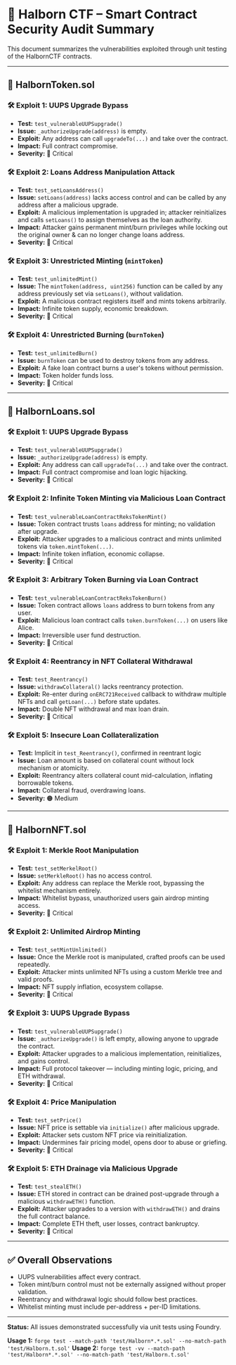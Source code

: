 # 🔐 Halborn CTF – Smart Contract Security Audit Summary

This document summarizes the vulnerabilities exploited through unit testing of the HalbornCTF contracts.

---

## 📄 HalbornToken.sol

### 🛠️ Exploit 1: UUPS Upgrade Bypass

- **Test:** `test_vulnerableUUPSupgrade()`
- **Issue:** `_authorizeUpgrade(address)` is empty.
- **Exploit:** Any address can call `upgradeTo(...)` and take over the contract.
- **Impact:** Full contract compromise.
- **Severity:** 🔴 Critical

### 🛠️ Exploit 2: Loans Address Manipulation Attack

- **Test:** `test_setLoansAddress()`
- **Issue:** `setLoans(address)` lacks access control and can be called by any address after a malicious upgrade.
- **Exploit:** A malicious implementation is upgraded in; attacker reinitializes and calls `setLoans()` to assign themselves as the loan authority.
- **Impact:** Attacker gains permanent mint/burn privileges while locking out the original owner & can no longer change loans address.
- **Severity:** 🔴 Critical

### 🛠️ Exploit 3: Unrestricted Minting (`mintToken`)

- **Test:** `test_unlimitedMint()`
- **Issue:** The `mintToken(address, uint256)` function can be called by any address previously set via `setLoans()`, without validation.
- **Exploit:** A malicious contract registers itself and mints tokens arbitrarily.
- **Impact:** Infinite token supply, economic breakdown.
- **Severity:** 🔴 Critical

### 🛠️ Exploit 4: Unrestricted Burning (`burnToken`)

- **Test:** `test_unlimitedBurn()`
- **Issue:** `burnToken` can be used to destroy tokens from any address.
- **Exploit:** A fake loan contract burns a user's tokens without permission.
- **Impact:** Token holder funds loss.
- **Severity:** 🔴 Critical

---

## 📄 HalbornLoans.sol

### 🛠️ Exploit 1: UUPS Upgrade Bypass

- **Test:** `test_vulnerableUUPSupgrade()`
- **Issue:** `_authorizeUpgrade(address)` is empty.
- **Exploit:** Any address can call `upgradeTo(...)` and take over the contract.
- **Impact:** Full contract compromise and loan logic hijacking.
- **Severity:** 🔴 Critical

### 🛠️ Exploit 2: Infinite Token Minting via Malicious Loan Contract

- **Test:** `test_vulnerableLoanContractReksTokenMint()`
- **Issue:** Token contract trusts `loans` address for minting; no validation after upgrade.
- **Exploit:** Attacker upgrades to a malicious contract and mints unlimited tokens via `token.mintToken(...)`.
- **Impact:** Infinite token inflation, economic collapse.
- **Severity:** 🔴 Critical

### 🛠️ Exploit 3: Arbitrary Token Burning via Loan Contract

- **Test:** `test_vulnerableLoanContractReksTokenBurn()`
- **Issue:** Token contract allows `loans` address to burn tokens from any user.
- **Exploit:** Malicious loan contract calls `token.burnToken(...)` on users like Alice.
- **Impact:** Irreversible user fund destruction.
- **Severity:** 🔴 Critical

### 🛠️ Exploit 4: Reentrancy in NFT Collateral Withdrawal

- **Test:** `test_Reentrancy()`
- **Issue:** `withdrawCollateral()` lacks reentrancy protection.
- **Exploit:** Re-enter during `onERC721Received` callback to withdraw multiple NFTs and call `getLoan(...)` before state updates.
- **Impact:** Double NFT withdrawal and max loan drain.
- **Severity:** 🔴 Critical

### 🛠️ Exploit 5: Insecure Loan Collateralization

- **Test:** Implicit in `test_Reentrancy()`, confirmed in reentrant logic
- **Issue:** Loan amount is based on collateral count without lock mechanism or atomicity.
- **Exploit:** Reentrancy alters collateral count mid-calculation, inflating borrowable tokens.
- **Impact:** Collateral fraud, overdrawing loans.
- **Severity:** 🟠 Medium

---

## 📄 HalbornNFT.sol

### 🛠️ Exploit 1: Merkle Root Manipulation

- **Test:** `test_setMerkelRoot()`
- **Issue:** `setMerkleRoot()` has no access control.
- **Exploit:** Any address can replace the Merkle root, bypassing the whitelist mechanism entirely.
- **Impact:** Whitelist bypass, unauthorized users gain airdrop minting access.
- **Severity:** 🔴 Critical

### 🛠️ Exploit 2: Unlimited Airdrop Minting

- **Test:** `test_setMintUnlimited()`
- **Issue:** Once the Merkle root is manipulated, crafted proofs can be used repeatedly.
- **Exploit:** Attacker mints unlimited NFTs using a custom Merkle tree and valid proofs.
- **Impact:** NFT supply inflation, ecosystem collapse.
- **Severity:** 🔴 Critical

### 🛠️ Exploit 3: UUPS Upgrade Bypass

- **Test:** `test_vulnerableUUPSupgrade()`
- **Issue:** `_authorizeUpgrade()` is left empty, allowing anyone to upgrade the contract.
- **Exploit:** Attacker upgrades to a malicious implementation, reinitializes, and gains control.
- **Impact:** Full protocol takeover — including minting logic, pricing, and ETH withdrawal.
- **Severity:** 🔴 Critical

### 🛠️ Exploit 4: Price Manipulation

- **Test:** `test_setPrice()`
- **Issue:** NFT price is settable via `initialize()` after malicious upgrade.
- **Exploit:** Attacker sets custom NFT price via reinitialization.
- **Impact:** Undermines fair pricing model, opens door to abuse or griefing.
- **Severity:** 🔴 Critical

### 🛠️ Exploit 5: ETH Drainage via Malicious Upgrade

- **Test:** `test_stealETH()`
- **Issue:** ETH stored in contract can be drained post-upgrade through a malicious `withdrawETH()` function.
- **Exploit:** Attacker upgrades to a version with `withdrawETH()` and drains the full contract balance.
- **Impact:** Complete ETH theft, user losses, contract bankruptcy.
- **Severity:** 🔴 Critical

---

## ✅ Overall Observations

- UUPS vulnerabilities affect every contract.
- Token mint/burn control must not be externally assigned without proper validation.
- Reentrancy and withdrawal logic should follow best practices.
- Whitelist minting must include per-address + per-ID limitations.

---

**Status:** All issues demonstrated successfully via unit tests using Foundry.

**Usage 1:** `forge test --match-path 'test/Halborn*.*.sol' --no-match-path 'test/Halborn.t.sol'`
**Usage 2:** `forge test -vv --match-path 'test/Halborn*.*.sol' --no-match-path 'test/Halborn.t.sol'`
